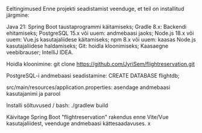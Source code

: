 Eeltingimused
Enne projekti seadistamist veenduge, et teil on installitud järgmine:

Java 21: Spring Boot taustaprogrammi käitamiseks;
Gradle 8.x: Backendi ehitamiseks;
PostgreSQL 15.x või uuem: andmebaasi jaoks;
Node.js 18.x või uuem: Vue.js kasutajaliidese käitamiseks;
npm 8.x või uuem: kaasas Node.js kasutajaliidese haldamiseks;
Git: hoidla kloonimiseks;
Kaasaegne veebibrauser;
IntelliJ IDEA.

Hoidla kloonimine:
git clone https://github.com/JyriSem/flightreservation.git

PostgreSQL-i andmebaasi seadistamine:
CREATE DATABASE flightdb;

src/main/resources/application.properties:
asendage andmebaasi kasutajanimi ja parool

Installi sõltuvused / bash:
./gradlew build

Käivitage Spring Boot "flightreservation" rakendus enne Vite/Vue kasutajaliidest,
veenduge andmebaasi kättesaadavuses.
x
